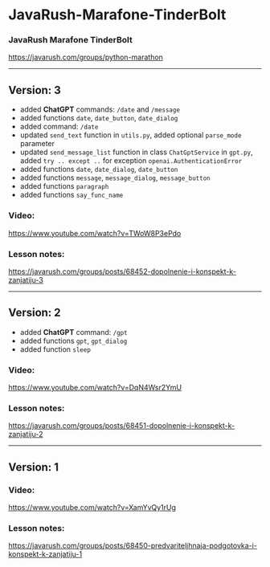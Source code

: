 # JavaRush-Marafone-TinderBolt
### JavaRush Marafone TinderBolt
https://javarush.com/groups/python-marathon


---

## Version: 3
* added **ChatGPT** commands: `/date` and `/message` 
* added functions `date`, `date_button`, `date_dialog`
* added command: `/date`
* updated `send_text` function in `utils.py`, added optional `parse_mode` parameter
* updated `send_message_list` function in class `ChatGptService` in `gpt.py`, added `try .. except ..`
for exception `openai.AuthenticationError`
* added functions `date`, `date_dialog`, `date_button`
* added functions `message`, `message_dialog`, `message_button`
* added functions `paragraph`
* added functions `say_func_name`

### Video:
https://www.youtube.com/watch?v=TWoW8P3ePdo

### Lesson notes:
https://javarush.com/groups/posts/68452-dopolnenie-i-konspekt-k-zanjatiju-3


---

## Version: 2
* added **ChatGPT** command: `/gpt`
* added functions `gpt`, `gpt_dialog`
* added function `sleep`

### Video:
https://www.youtube.com/watch?v=DqN4Wsr2YmU

### Lesson notes:
https://javarush.com/groups/posts/68451-dopolnenie-i-konspekt-k-zanjatiju-2


---


## Version: 1

### Video:
https://www.youtube.com/watch?v=XamYvQy1rUg

### Lesson notes:
https://javarush.com/groups/posts/68450-predvariteljhnaja-podgotovka-i-konspekt-k-zanjatiju-1
